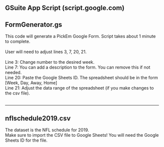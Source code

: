 GSuite App Script (script.google.com)
--------------
FormGenerator.gs
--------------
This code will generate a PickEm Google Form. Script takes about 1 minute to complete. <br>
<br>
User will need to adjust lines 3, 7, 20, 21.<br>
<br>
Line 3: Change number to the desired week. <br>
Line 7: You can add a description to the form. You can remove this if not needed. <br>
Line 20: Paste the Google Sheets ID. The spreadsheet should be in the form [Week, Day, Away, Home] <br>
Line 21: Adjust the data range of the spreadsheet (if you make changes to the csv file). <br>
<br>

-------------------
nflschedule2019.csv
-------------------
The dataset is the NFL schedule for 2019. <br>
Make sure to import the CSV file to Google Sheets! You will need the Google Sheets ID for the file.
